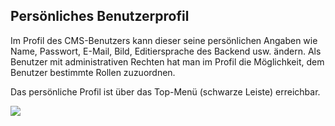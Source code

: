 ## Persönliches Benutzerprofil

Im Profil des CMS-Benutzers kann dieser seine persönlichen Angaben wie Name, Passwort, E-Mail, Bild, Editiersprache des Backend usw. ändern. Als Benutzer mit administrativen Rechten hat man im Profil die Möglichkeit, dem Benutzer bestimmte Rollen zuzuordnen.

Das persönliche Profil ist über das Top-Menü (schwarze Leiste) erreichbar.

![](/assets/persönliches_benutzerprofil.png)
